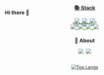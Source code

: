 ### Hi there 👋

<!--
**jeong-juyoung/jeong-juyoung** is a ✨ _special_ ✨ repository because its `README.md` (this file) appears on your GitHub profile.

Here are some ideas to get you started:


- 🔭 I’m currently working on ...
- 🌱 I’m currently learning ...
- 👯 I’m looking to collaborate on ...
- 🤔 I’m looking for help with ...
- 💬 Ask me about ...
- 📫 How to reach me: ...
- 😄 Pronouns: ...
- ⚡ Fun fact: ...
-->
<div align="center">
  <a href="#">
    
  ![header]<img src="https://capsule-render.vercel.app/api?type=wave&color=auto&height=300&section=header&text=capsule%20render&fontSize=90" />
  <h3 align="center" style="margin-top: -85px;">📚 Stack</h3>
    <p>
      <img src="https://img.shields.io/badge/Java-007396?style=flat-square&logo=Java&logoColor=white"/>&nbsp;
      <img src="https://img.shields.io/badge/Spring-6DB33F?style=flat-square&logo=Spring&logoColor=white"/>&nbsp;
      <img src="https://img.shields.io/badge/Oracle-F80000?style=flat-square&logo=Oracle&logoColor=white"/>
      <br> 
      <img src="https://img.shields.io/badge/HTML5-E34F26?style=flat-square&logo=HTML5&logoColor=white"/>&nbsp;
      <img src="https://img.shields.io/badge/CSS3-1572B6?style=flat-square&logo=CSS3&logoColor=white"/>&nbsp;
      <img src="https://img.shields.io/badge/JavaScript-F7DF1E?style=flat-square&logo=JavaScript&logoColor=black"/>&nbsp;
      <img src="https://img.shields.io/badge/jQuery-0769AD?style=flat-square&logo=jQuery&logoColor=white"/>
    </p>
  </a>
  
  <h3 align="center">📌 About</h3>
  <p>
    <a href="jungjuyoung1314@gmail.com"><img src="https://img.shields.io/badge/Gmail-EA4335?style=flat-square&logo=Gmail&logoColor=white"/></a>&nbsp;
    <a href="#"><img src="https://img.shields.io/badge/Notion-000000?style=flat-square&logo=Notion&logoColor=white"/></a>
    <br><br>
  </p>
  
  <a href="#">![Top Langs](https://github-readme-stats.vercel.app/api/top-langs/?username=jhy156456&layout=compact)</a>
</div>


